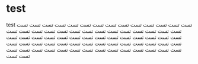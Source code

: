# test
test
تست تست تست تست تست تست تست تست تست تست تست تست
تست تست تست تست تست تست تست تست تست تست تست تست تست تست تست تست تست تست تست تست تست تست تست تست
تست تست تست تست تست تست تست تست تست تست تست تست
تست تست تست تست تست تست تست تست تست تست تست تست تست تست تست تست تست تست تست تست تست تست تست تست
